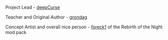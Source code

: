 Project Lead - [deepCurse](https://github.com/lever1209/)


Teacher and Original Author - [grondag](https://github.com/grondag/darkness/)

Concept Artist and overall nice person - [foreck1](https://github.com/foreck1) of the Rebirth of the Night mod pack
